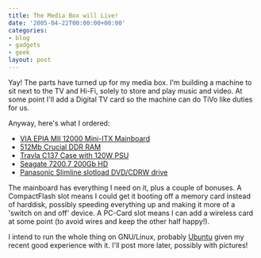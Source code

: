 ```yaml
---
title: The Media Box will Live!
date: '2005-04-22T00:00:00+00:00'
categories:
- blog
- gadgets
- geek
layout: post
---
```


Yay!  The parts have turned up for my media box.  I'm building a machine to sit next to the TV and Hi-Fi, solely to store and play music and video.  At some point I'll add a Digital TV card so the machine can do TiVo like duties for us.

<!--more-->

Anyway, here's what I ordered:
<ul>
	<li><a href="http://www.viaembedded.com/product/epia_MII_spec.jsp?motherboardId=202">VIA EPIA MII 12000 Mini-ITX Mainboard</a></li>
	<li><a href="http://www.crucial.com/uk/store/PartSpecs.asp?imodule=CT6464Z40B&cat=RAM">512Mb Crucial DDR RAM</a></li>
	<li><a href="http://206.14.132.88/products/Travla/c137/C137-120.html">Travla C137 Case with 120W PSU</a></li>
	<li><a href="http://www.seagate.com/cda/products/discsales/marketing/detail/0,1081,613,00.html">Seagate 7200.7 200Gb HD</a></li>
	<li><a href="http://www.mini-itx.com/store/?c=5#p2115">Panasonic Slimline slotload DVD/CDRW drive</a></li>
</ul>
The mainboard has everything I need on it, plus a couple of bonuses.  A CompactFlash slot means I could get it booting off a memory card instead of harddisk, possibly speeding everything up and making it more of a 'switch on and off' device.  A PC-Card slot means I can add a wireless card at some point (to avoid wires and keep the other half happy!).

I intend to run the whole thing on GNU/Linux, probably <a href="http://www.pixelhum.com/archives/2005-04-13/ubuntu-linux/">Ubuntu</a> given my recent good experience with it.  I'll post more later, possibly with pictures!




